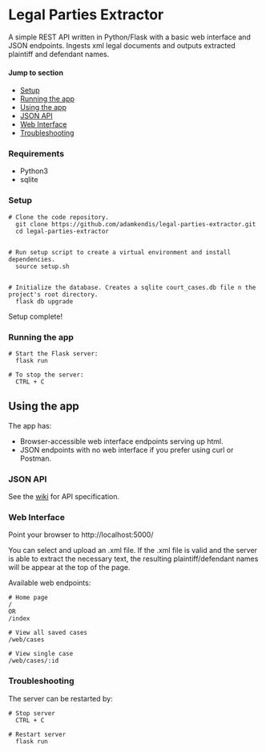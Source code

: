 # Legal Parties Extractor

A simple REST API written in Python/Flask with a basic web interface and JSON endpoints. 
Ingests xml legal documents and outputs extracted plaintiff and defendant names.

#### Jump to section

- [Setup](#setup)
- [Running the app](#running-the-app)
- [Using the app](#using-the-app)
- [JSON API](#json-api)
- [Web Interface](#web-interface)
- [Troubleshooting](#troubleshooting)

### Requirements

- Python3
- sqlite

### Setup

    # Clone the code repository.
      git clone https://github.com/adamkendis/legal-parties-extractor.git
      cd legal-parties-extractor


    # Run setup script to create a virtual environment and install dependencies.
      source setup.sh


    # Initialize the database. Creates a sqlite court_cases.db file n the project's root directory.
      flask db upgrade

  Setup complete!

### Running the app

    # Start the Flask server:
      flask run

    # To stop the server:
      CTRL + C

## Using the app

The app has: 
  - Browser-accessible web interface endpoints serving up html.
  - JSON endpoints with no web interface if you prefer using curl or Postman.

### JSON API

See the [wiki](https://github.com/adamkendis/legal-parties-extractor/wiki/API-Reference) for API specification.

### Web Interface

Point your browser to http://localhost:5000/

You can select and upload an .xml file. If the .xml file is valid and the server is able to extract the necessary text, the resulting plaintiff/defendant names will be appear at the top of the page.

Available web endpoints:

    # Home page
    /
    OR
    /index

    # View all saved cases
    /web/cases
  
    # View single case
    /web/cases/:id


### Troubleshooting

The server can be restarted by:
    
    # Stop server
      CTRL + C

    # Restart server
      flask run









